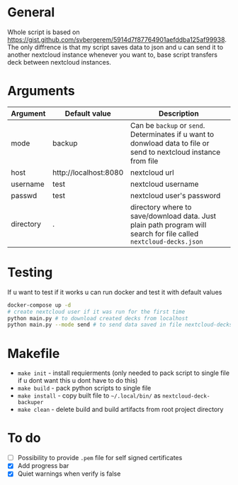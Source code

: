 # General

Whole script is based on https://gist.github.com/svbergerem/5914d7f87764901aefddba125af99938. The only diffrence is that my script saves data to json and u can send it to another nextcloud instance whenever you want to, base script transfers deck between nextcloud instances.

# Arguments

| Argument  | Default value         | Description                                                                                                        |
| --------- | --------------------- | ------------------------------------------------------------------------------------------------------------------ |
| mode      | backup                | Can be `backup` or `send`. Determinates if u want to donwload data to file or send to nextcloud instance from file |
| host      | http://localhost:8080 | nextcloud url                                                                                                      |
| username  | test                  | nextcloud username                                                                                                 |
| passwd    | test                  | nextcloud user's password                                                                                          |
| directory | .                     | directory where to save/download data. Just plain path program will search for file called `nextcloud-decks.json`  |

# Testing

If u want to test if it works u can run docker and test it with default values

```bash
docker-compose up -d
# create nextcloud user if it was run for the first time
python main.py # to download created decks from localhost
python main.py --mode send # to send data saved in file nextcloud-decks.json to localhost
```

# Makefile

-   `make init` - install requierments (only needed to pack script to single file if u dont want this u dont have to do this)
-   `make build` - pack python scripts to single file
-   `make install` - copy built file to `~/.local/bin/` as `nextcloud-deck-backuper`
-   `make clean` - delete build and build artifacts from root project directory

# To do

-   [ ] Possibility to provide `.pem` file for self signed certificates
-   [x] Add progress bar
-   [x] Quiet warnings when verify is false
